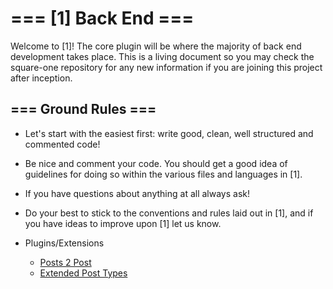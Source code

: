 #  === [1] Back End ===


Welcome to [1]! The core plugin will be where the majority of back end development takes place.  This is a living document so you may check the square-one repository for any new information if you are joining this project after inception.


##  === Ground Rules ===


* Let's start with the easiest first: write good, clean, well structured and commented code!
* Be nice and comment your code. You should get a good idea of guidelines for doing so within the various files and languages in [1].
* If you have questions about anything at all always ask!
* Do your best to stick to the conventions and rules laid out in [1], and if you have ideas to improve upon [1] let us know.


* Plugins/Extensions
    * [Posts 2 Post](https://github.com/scribu/wp-posts-to-posts/wiki)
    * [Extended Post Types](https://github.com/johnbillion/extended-cpts/blob/master/README.md)
